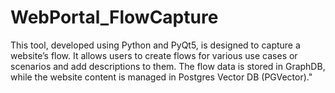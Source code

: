 # WebPortal_FlowCapture
This tool, developed using Python and PyQt5, is designed to capture a website’s flow. It allows users to create flows for various use cases or scenarios and add descriptions to them. The flow data is stored in GraphDB, while the website content is managed in Postgres Vector DB (PGVector)." 
